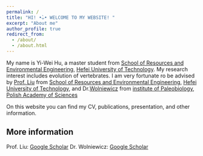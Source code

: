 ```yaml
---
permalink: /
title: "HI! •̀ᴗ• WELCOME TO MY WEBSITE! "
excerpt: "About me"
author_profile: true
redirect_from: 
  - /about/
  - /about.html
---
```


My name is Yi-Wei Hu, a master student from [School of Resources and Environmental Engineering](https://geoscience.hfut.edu.cn/), [Hefei University of Technology](https://www.hfut.edu.cn/). 
My research interest includes evolution of vertebrates. 
I am very fortunate ro be advised by [Prof. Liu](http://faculty.hfut.edu.cn/junliu/zh_CN/index.htm) from [School of Resources and Environmental Engineering](https://geoscience.hfut.edu.cn/), [Hefei University of Technology](https://www.hfut.edu.cn/), 
and Dr.[Wolniewicz](https://www.paleo.pan.pl/pracownicy/wolniewicz/andrzej_s_wolniewicz.html) from [institute of Paleobiology](https://www.paleo.pan.pl/), [Polish Academy of Sciences](https://scholar.google.com/citations?hl=zh-CN&user=P5XokDgAAAAJ)

On this website you can find my CV, publications, presentation, and other information. 



More information
------
Prof. Liu: [Google Scholar](https://scholar.google.com/citations?hl=zh-CN&user=LWycK8cAAAAJ)
Dr. Wolniewicz: [Google Scholar](https://scholar.google.com/citations?hl=zh-CN&user=P5XokDgAAAAJ)
